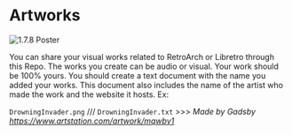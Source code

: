 # Artworks

![1.7.8 Poster](artworks/retroarch-1-7-8-poster.png)

You can share your visual works related to RetroArch or Libretro through this Repo. The works you create can be audio or visual. Your work should be 100% yours. You should create a text document with the name you added your works. This document also includes the name of the artist who made the work and the website it hosts. Ex:

```DrowningInvader.png``` /// ```DrowningInvader.txt``` >>> _Made by Gadsby
https://www.artstation.com/artwork/mqwbv1_